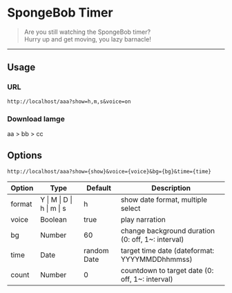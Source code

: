 # SpongeBob Timer

> Are you still watching the SpongeBob timer?  
> Hurry up and get moving, you lazy barnacle!  

---

## Usage

### URL

```http://localhost/aaa?show=h,m,s&voice=on```

### Download Iamge

aa > bb > cc

## Options

```http://localhost/aaa?show={show}&voice={voice}&bg={bg}&time={time}```

| Option | Type                            | Default      | Description                                        |
| ------ | ------------------------------- | ------------ | -------------------------------------------------- |
| format | Y \\| M \\| D \\| h \\| m \\| s | h            | show date format, multiple select                  |
| voice  | Boolean                         | true         | play narration                                     |
| bg     | Number                          | 60           | change background duration (0: off, 1~: interval)  |
| time   | Date                            | random Date  | target time date (dateformat: YYYYMMDDhhmmss)      |
| count  | Number                          | 0            | countdown to target date (0: off, 1~: interval)    |
